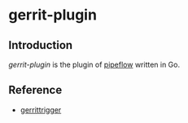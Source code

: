 # gerrit-plugin



## Introduction

*gerrit-plugin* is the plugin of [pipeflow](https://github.com/devops-pipeflow) written in Go.



## Reference

- [gerrittrigger](https://github.com/gerrittrigger/trigger)
